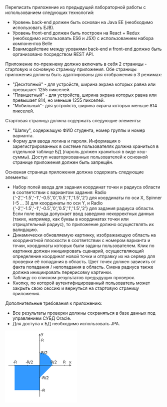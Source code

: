 Переписать приложение из предыдущей лабораторной работы с использованием следующих технологий:

* Уровень back-end должен быть основан на Java EE (необходимо использовать EJB).
* Уровень front-end должен быть построен на React + Redux (необходимо использовать ES6 и JSX) с использованием набора компонентов Belle
* Взаимодействие между уровнями back-end и front-end должно быть организовано посредством REST API.

Приложение по-прежнему должно включать в себя 2 страницы - стартовую и основную страницу приложения. Обе страницы приложения должны быть адаптированы для отображения в 3 режимах:

* "Десктопный" - для устройств, ширина экрана которых равна или превышает 1255 пикселей.
* "Планшетный" - для устройств, ширина экрана которых равна или превышает 814, но меньше 1255 пикселей.
* "Мобильный"- для устройств, ширина экрана которых меньше 814 пикселей.

Стартовая страница должна содержать следующие элементы:

* "Шапку", содержащую ФИО студента, номер группы и номер варианта.
* Форму для ввода логина и пароля. Информация о зарегистрированных в системе пользователях должна храниться в отдельной таблице БД (пароль должен храниться в виде хэш-суммы). Доступ неавторизованных пользователей к основной странице приложения должен быть запрещён.

Основная страница приложения должна содержать следующие элементы:

* Набор полей ввода для задания координат точки и радиуса области в соответствии с вариантом задания: Radio {'-2','-1.5','-1','-0.5','0','0.5','1','1.5','2'} для координаты по оси X, Spinner (-5 ... 3) для координаты по оси Y, и Radio {'-2','-1.5','-1','-0.5','0','0.5','1','1.5','2'} для задания радиуса области. Если поле ввода допускает ввод заведомо некорректных данных (таких, например, как буквы в координатах точки или отрицательный радиус), то приложение должно осуществлять их валидацию.
* Динамически обновляемую картинку, изображающую область на координатной плоскости в соответствии с номером варианта и точки, координаты которых были заданы пользователем. Клик по картинке должен инициировать сценарий, осуществляющий определение координат новой точки и отправку их на сервер для проверки её попадания в область. Цвет точек должен зависить от факта попадания / непопадания в область. Смена радиуса также должна инициировать перерисовку картинки.
* Таблицу со списком результатов предыдущих проверок.
* Кнопку, по которой аутентифицированный пользователь может закрыть свою сессию и вернуться на стартовую страницу приложения.

Дополнительные требования к приложению:

* Все результаты проверки должны сохраняться в базе данных под управлением СУБД Oracle.
* Для доступа к БД необходимо использовать JPA.

![img.png](img.png)